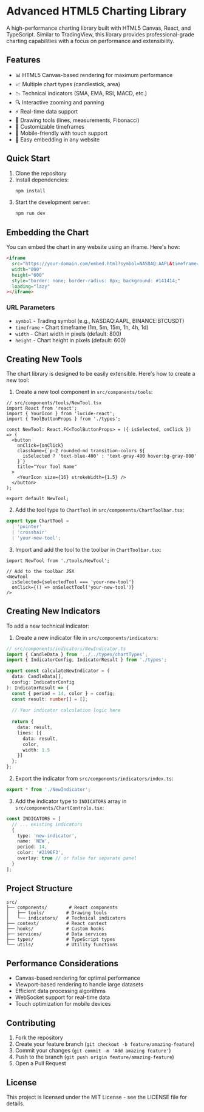 # Advanced HTML5 Charting Library

A high-performance charting library built with HTML5 Canvas, React, and TypeScript. Similar to TradingView, this library provides professional-grade charting capabilities with a focus on performance and extensibility.

## Features

- 📊 HTML5 Canvas-based rendering for maximum performance
- 📈 Multiple chart types (candlestick, area)
- 📉 Technical indicators (SMA, EMA, RSI, MACD, etc.)
- 🔍 Interactive zooming and panning
- ⚡ Real-time data support
- 🎨 Drawing tools (lines, measurements, Fibonacci)
- 🎯 Customizable timeframes
- 📱 Mobile-friendly with touch support
- 🔌 Easy embedding in any website

## Quick Start

1. Clone the repository
2. Install dependencies:
   ```bash
   npm install
   ```
3. Start the development server:
   ```bash
   npm run dev
   ```

## Embedding the Chart

You can embed the chart in any website using an iframe. Here's how:

```html
<iframe 
  src="https://your-domain.com/embed.html?symbol=NASDAQ:AAPL&timeframe=1h&width=800&height=600"
  width="800" 
  height="600" 
  style="border: none; border-radius: 8px; background: #141414;"
  loading="lazy"
></iframe>
```

### URL Parameters

- `symbol` - Trading symbol (e.g., NASDAQ:AAPL, BINANCE:BTCUSDT)
- `timeframe` - Chart timeframe (1m, 5m, 15m, 1h, 4h, 1d)
- `width` - Chart width in pixels (default: 800)
- `height` - Chart height in pixels (default: 600)

## Creating New Tools

The chart library is designed to be easily extensible. Here's how to create a new tool:

1. Create a new tool component in `src/components/tools`:

```tsx
// src/components/tools/NewTool.tsx
import React from 'react';
import { YourIcon } from 'lucide-react';
import { ToolButtonProps } from './types';

const NewTool: React.FC<ToolButtonProps> = ({ isSelected, onClick }) => (
  <button
    onClick={onClick}
    className={`p-2 rounded-md transition-colors ${
      isSelected ? 'text-blue-400' : 'text-gray-400 hover:bg-gray-800'
    }`}
    title="Your Tool Name"
  >
    <YourIcon size={16} strokeWidth={1.5} />
  </button>
);

export default NewTool;
```

2. Add the tool type to `ChartTool` in `src/components/ChartToolbar.tsx`:

```typescript
export type ChartTool = 
  | 'pointer' 
  | 'crosshair'
  | 'your-new-tool';
```

3. Import and add the tool to the toolbar in `ChartToolbar.tsx`:

```tsx
import NewTool from './tools/NewTool';

// Add to the toolbar JSX
<NewTool
  isSelected={selectedTool === 'your-new-tool'}
  onClick={() => onSelectTool('your-new-tool')}
/>
```

## Creating New Indicators

To add a new technical indicator:

1. Create a new indicator file in `src/components/indicators`:

```typescript
// src/components/indicators/NewIndicator.ts
import { CandleData } from '../../types/chartTypes';
import { IndicatorConfig, IndicatorResult } from './types';

export const calculateNewIndicator = (
  data: CandleData[], 
  config: IndicatorConfig
): IndicatorResult => {
  const { period = 14, color } = config;
  const result: number[] = [];
  
  // Your indicator calculation logic here
  
  return {
    data: result,
    lines: [{
      data: result,
      color,
      width: 1.5
    }]
  };
};
```

2. Export the indicator from `src/components/indicators/index.ts`:

```typescript
export * from './NewIndicator';
```

3. Add the indicator type to `INDICATORS` array in `src/components/ChartControls.tsx`:

```typescript
const INDICATORS = [
  // ... existing indicators
  {
    type: 'new-indicator',
    name: 'NEW',
    period: 14,
    color: '#2196F3',
    overlay: true // or false for separate panel
  }
];
```

## Project Structure

```
src/
├── components/        # React components
│   ├── tools/        # Drawing tools
│   └── indicators/   # Technical indicators
├── context/          # React context
├── hooks/            # Custom hooks
├── services/         # Data services
├── types/            # TypeScript types
└── utils/            # Utility functions
```

## Performance Considerations

- Canvas-based rendering for optimal performance
- Viewport-based rendering to handle large datasets
- Efficient data processing algorithms
- WebSocket support for real-time data
- Touch optimization for mobile devices

## Contributing

1. Fork the repository
2. Create your feature branch (`git checkout -b feature/amazing-feature`)
3. Commit your changes (`git commit -m 'Add amazing feature'`)
4. Push to the branch (`git push origin feature/amazing-feature`)
5. Open a Pull Request

## License

This project is licensed under the MIT License - see the LICENSE file for details.